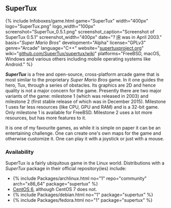 ## SuperTux
{% include Infoboxes/game.html game="SuperTux" width="400px" logo="SuperTux.png" logo_width="100px" screenshot="SuperTux_0.5.1.png" screenshot_caption="Screenshot of SuperTux 0.5.1" screenshot_width="400px" date="? <abbr title='Initial release'>IR</abbr> was in April 2003." basis="<i>Super Mario Bros</i>" development="Alpha" license="GPLv3" genre="Arcade" language="C++" website="<a href='https://supertuxproject.org/' link='_blank'>supertuxproject.org</a>" wiki="<a href='https://github.com/SuperTux/supertux/wiki' link='_blank'>github.com/SuperTux/supertux/wiki</a>" platforms="FreeBSD, macOS, Windows and various others including mobile operating systems like Android." %}

***SuperTux*** is a free and open-source, cross-platform arcade game that is most similar to the proprietary *Super Mario Bros* game. In it one guides the hero, Tux, through a series of obstacles. Its graphics are 2D and hence quality is not a major concern for the game. Presently there are two major variants of the game: milestone 1 (which was released in 2003) and milestone 2 (first stable release of which was in December 2015). Milestone 1 uses far less resources (like CPU, GPU and RAM) and is a 32-bit game. Only milestone 1 is available for FreeBSD. Milestone 2 uses a lot more resources, but has more features to it. 

It is one of my favourite games, as while it is simple on paper it can be an entertaining challenge. One can create one's own maps for the game and otherwise customize it. One can play it with a joystick or just with a mouse. 

### Availability
SuperTux is a fairly ubiquitous game in the Linux world. Distributions with a *SuperTux* package in their official repository(ies) include:

* {% include Packages/archlinux.html no="1" repo="community" arch="x86_64" package="supertux" %}
* [CentOS 6](https://dl.fedoraproject.org/pub/epel/6/x86_64/), although CentOS 7 does not. 
* {% include Packages/debian.html no="1" package="supertux" %}
* {% include Packages/fedora.html no="1" package="supertux" %}
